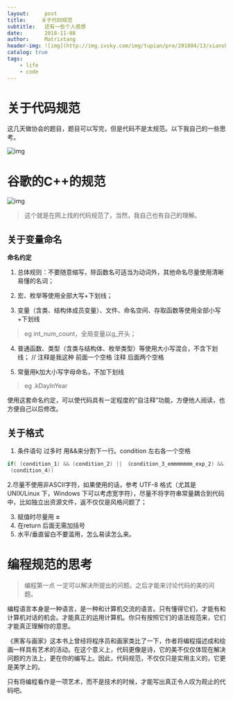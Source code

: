 ```yaml
---
layout:     post
title:     关于代码规范
subtitle:   还有一些个人感想
date:       2018-11-08
author:     Matrixtang
header-img: ![img](http://img.ivsky.com/img/tupian/pre/201804/13/xianshiping_daima-002.jpg)
catalog: true
tags:
    - life
    - code
---
```

 
 
 关于代码规范
===========

这几天做协会的题目，题目可以写完，但是代码不是太规范。以下我自己的一些思考。

![img](http://img.ivsky.com/img/tupian/pre/201804/13/xianshiping_daima-002.jpg)

# 谷歌的C++的规范

![img](https://img-blog.csdn.net/20140713220242000)

> 这个就是在网上找的代码规范了，当然，我自己也有自己的理解。



##  关于变量命名

 **命名约定**

1. 总体规则：不要随意缩写，除函数名可适当为动词外，其他命名尽量使用清晰易懂的名词； 

2.   宏、枚举等使用全部大写+下划线； 

3.  变量（含类、结构体成员变量）、文件、命名空间、存取函数等使用全部小写+下划线

> eg int_num_count，全局变量以g_开头； 

4.   普通函数、类型（含类与结构体、枚举类型）等使用大小写混合，不含下划线； //  注释是我这种 前面一个空格  注释  后面两个空格 

5.   常量用k加大小写字母命名，不加下划线

> eg .kDayInYear

使用这套命名约定，可以使代码具有一定程度的“自注释”功能，方便他人阅读，也方便自己以后修改。



##  关于格式

1. 条件语句 过多时 用&&来分割下一行。condition 左右各一个空格

```c
if( (condition_1) && (condition_2) || （condition_3_emmmmmmm_exp_2) &&
 (condition_4))
```



  2.尽量不使用非ASCII字符，如果使用的话，参考 UTF-8 格式（尤其是 UNIX/Linux 下，Windows 下可以考虑宽字符），尽量不将字符串常量耦合到代码中，比如独立出资源文件，返不仅仅是风格问题了；

  3.   赋值时尽量用   **=**
  4.   在return 后面无需加括号
  5.   水平/垂直留白不要滥用，怎么易读怎么来。 
  
  # 编程规范的思考
  >编程第一点 一定可以解决所提出的问题。之后才能来讨论代码的美的问题。 
  
编程语言本身是一种语言，是一种和计算机交流的语言。只有懂得它们，才能有和计算机对话的机会。才能真正的运用计算机。你只有按照它们的语法规范来，它们才能真正理解你的意思。

《黑客与画家》这本书上曾经将程序员和画家类比了一下，作者将编程描述成和绘画一样具有艺术的活动。在这个意义上，代码更像是诗，它的美不仅仅体现在解决问题的方法上，更在你的编写上。因此，代码规范，不仅仅只是实用主义的，它更是美学上的。

只有将编程看作是一项艺术，而不是技术的时候，才能写出真正令人叹为观止的代码吧。
  
 
